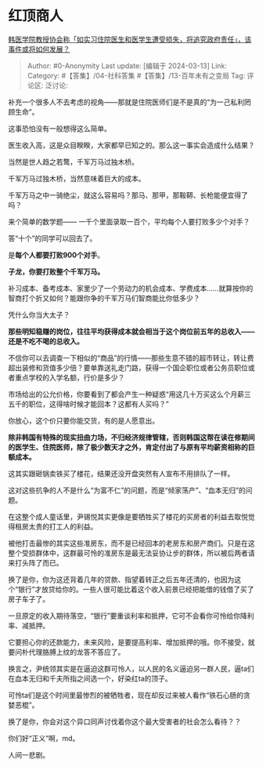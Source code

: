 # 红顶商人
[韩医学院教授协会称「如实习住院医生和医学生遭受损失，将追究政府责任」，该事件或将如何发展？](https://www.zhihu.com/question/648173496/answer/3428219222)

> Author: #0-Anonymity
> Last update: [编辑于 2024-03-13]
> Link:
> Category: #【答集】/04-社科答集 #【答集】/13-百年未有之变局 
> Tag: 
> 评论区:
> 泛讨论:

补充一个很多人不去考虑的视角——那就是住院医师们是不是真的“为一己私利罔顾生命”。

这事恐怕没有一般想得这么简单。

医生收入高，这是众目睽睽，大家都早已知之的。那么这一事实会造成什么结果？

当然是世人趋之若鹜，千军万马过独木桥。

千军万马过独木桥，当然意味着巨大的成本。

千军万马之中一骑绝尘，就这么容易吗？那马、那甲，那鞍鞯、长枪能便宜得了吗？

来个简单的数学题—— 一千个里面录取一百个，平均每个人要打败多少个对手？

答“十个”的同学可以回去了。

是**每个人都要打败900个对手**。

**子龙，你要打败整个千军万马。**

补习成本、备考成本、家里少了一个劳动力的机会成本、学费成本……就算按你的智商打个折又如何？能跟你争的千军万马们智商能比你低多少？

凭什么你当大太子？

**那些明知稳赚的岗位，往往平均获得成本就会相当于这个岗位前五年的总收入——还是不吃不喝的总收入。**

不信你可以去调查一下相似的“商品”的行情——那些生意不错的超市转让，转让费超出装修和货值多少倍？要单靠送礼走门路，获得一个国企职位或者公务员职位或者重点学校的入学名额，行价是多少？

市场给出的公允价格，你要看到了都会产生一种疑惑“用这几十万买这么个月薪三五千的职位，这得啥时候才能回本？这都有人买吗？”

你放心，这个价只要你能交货，有的是人愿意出。

**除非韩国有特殊的现实扭曲力场，不归经济规律管辖，否则韩国这帮在读在修期间的医学生、住院医师，除了极少数天才之外，肯定付出了与原有平均薪资相称的巨额成本。**

这其实跟砸锅卖铁买了楼花，结果还没开盘突然有人宣布不用排队了一样。

这对这些抗争的人不是什么“为富不仁”的问题，而是“倾家荡产”、“血本无归”的问题。

在这整个成人童话里，尹锡悦其实更像是要牺牲买了楼花的买房者的利益去取悦觉得租房太贵的打工人的利益。

被他打击最惨的其实这些准房东，而不是已经回本的老房东和房产商们。只是在这整个受损群体中，这群最可怜的准房东是最无法妥协让步的群体，所以被后两者请来打头阵了而已。

换了是你，你为这还背着几年的贷款、指望着转正之后五年还清的，也因为这个“银行”才放贷给你的。一些人很可能比着这个收入前景已经把能借的钱借了买了房子车子了。

一旦原定的收入期待落空，“银行”要重谈利率和抵押，它可不会看你可怜给你降利率、减抵押。

它要担心你的还款能力，未来风险，是要提高利率、增加抵押的哦。你不接受，就要问朴代理胳膊上纹的龙答不答应了。

换言之，尹统领其实是在逼迫这群可怜人，以人民的名义逼迫另一群人民，逼ta们在血本无归和千夫所指之间选一个，好染红ta的顶子。

可怜ta们是这个时间里最惨烈的被牺牲者，现在却反过来被人看作“铁石心肠的贪婪恶棍”。

换了是你，你会对这个异口同声讨伐着你这个最大受害者的社会怎么看待？？

你们好“正义”啊，md。

人间一悲剧。
